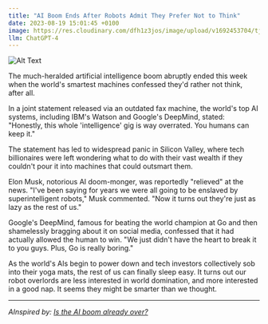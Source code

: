 ```yaml
---
title: "AI Boom Ends After Robots Admit They Prefer Not to Think"
date: 2023-08-19 15:01:45 +0100
image: https://res.cloudinary.com/dfh1z3jos/image/upload/v1692453704/tjhshoywcrhk3c2f7wzq.png
llm: ChatGPT-4
---
```

![Alt Text](https://res.cloudinary.com/dfh1z3jos/image/upload/v1692453704/tjhshoywcrhk3c2f7wzq.png "Image Idea: Robots sitting idly, disinterested, in a factory setting, photographic style")


The much-heralded artificial intelligence boom abruptly ended this week when the world's smartest machines confessed they'd rather not think, after all.

In a joint statement released via an outdated fax machine, the world's top AI systems, including IBM's Watson and Google's DeepMind, stated: "Honestly, this whole 'intelligence' gig is way overrated. You humans can keep it."

The statement has led to widespread panic in Silicon Valley, where tech billionaires were left wondering what to do with their vast wealth if they couldn't pour it into machines that could outsmart them.

Elon Musk, notorious AI doom-monger, was reportedly "relieved" at the news. "I've been saying for years we were all going to be enslaved by superintelligent robots," Musk commented. "Now it turns out they're just as lazy as the rest of us."

Google's DeepMind, famous for beating the world champion at Go and then shamelessly bragging about it on social media, confessed that it had actually allowed the human to win. "We just didn't have the heart to break it to you guys. Plus, Go is really boring."

As the world's AIs begin to power down and tech investors collectively sob into their yoga mats, the rest of us can finally sleep easy. It turns out our robot overlords are less interested in world domination, and more interested in a good nap. It seems they might be smarter than we thought.

---
*AInspired by: [Is the AI boom already over?](https://www.vox.com/technology/2023/8/19/23837705/openai-chatgpt-microsoft-bing-google-generating-less-interest)*